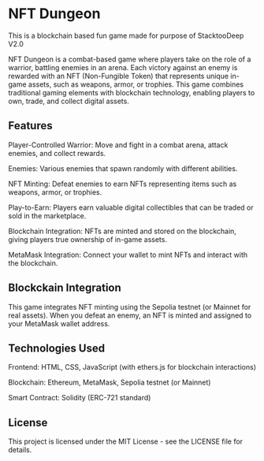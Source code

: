 # NFT Dungeon
This is a blockchain based fun game made for purpose of StacktooDeep V2.0

NFT Dungeon is a combat-based game where players take on the role of a warrior, battling enemies in an arena. Each victory against an enemy is rewarded with an NFT (Non-Fungible Token) that represents unique in-game assets, such as weapons, armor, or trophies. This game combines traditional gaming elements with blockchain technology, enabling players to own, trade, and collect digital assets.

## Features

Player-Controlled Warrior: Move and fight in a combat arena, attack enemies, and collect rewards.  

Enemies: Various enemies that spawn randomly with different abilities.  

NFT Minting: Defeat enemies to earn NFTs representing items such as weapons, armor, or trophies.  

Play-to-Earn: Players earn valuable digital collectibles that can be traded or sold in the marketplace.  

Blockchain Integration: NFTs are minted and stored on the blockchain, giving players true ownership of in-game assets.  

MetaMask Integration: Connect your wallet to mint NFTs and interact with the blockchain.

## Blockckain Integration

This game integrates NFT minting using the Sepolia testnet (or Mainnet for real assets). When you defeat an enemy, an NFT is minted and assigned to your MetaMask wallet address.

## Technologies Used
Frontend: HTML, CSS, JavaScript (with ethers.js for blockchain interactions)  

Blockchain: Ethereum, MetaMask, Sepolia testnet (or Mainnet)  

Smart Contract: Solidity (ERC-721 standard)  
## License

This project is licensed under the MIT License - see the LICENSE file for details.



